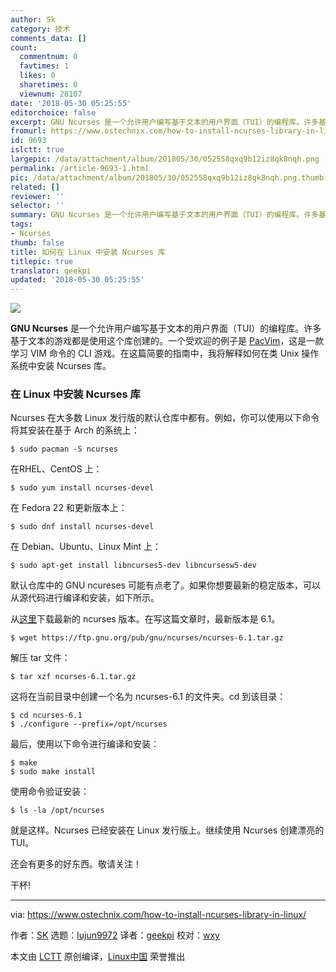 ```yaml
---
author: Sk
category: 技术
comments_data: []
count:
  commentnum: 0
  favtimes: 1
  likes: 0
  sharetimes: 0
  viewnum: 28107
date: '2018-05-30 05:25:55'
editorchoice: false
excerpt: GNU Ncurses 是一个允许用户编写基于文本的用户界面（TUI）的编程库。许多基于文本的游戏都是使用这个库创建的。
fromurl: https://www.ostechnix.com/how-to-install-ncurses-library-in-linux/
id: 9693
islctt: true
largepic: /data/attachment/album/201805/30/052558qxq9b12iz8qk8nqh.png
permalink: /article-9693-1.html
pic: /data/attachment/album/201805/30/052558qxq9b12iz8qk8nqh.png.thumb.jpg
related: []
reviewer: ''
selector: ''
summary: GNU Ncurses 是一个允许用户编写基于文本的用户界面（TUI）的编程库。许多基于文本的游戏都是使用这个库创建的。
tags:
- Ncurses
thumb: false
title: 如何在 Linux 中安装 Ncurses 库
titlepic: true
translator: geekpi
updated: '2018-05-30 05:25:55'
---
```


![](/data/attachment/album/201805/30/052558qxq9b12iz8qk8nqh.png)


**GNU Ncurses** 是一个允许用户编写基于文本的用户界面（TUI）的编程库。许多基于文本的游戏都是使用这个库创建的。一个受欢迎的例子是 [PacVim](https://www.ostechnix.com/pacvim-a-cli-game-to-learn-vim-commands/)，这是一款学习 VIM 命令的 CLI 游戏。在这篇简要的指南中，我将解释如何在类 Unix 操作系统中安装 Ncurses 库。


### 在 Linux 中安装 Ncurses 库


Ncurses 在大多数 Linux 发行版的默认仓库中都有。例如，你可以使用以下命令将其安装在基于 Arch 的系统上：



```
$ sudo pacman -S ncurses

```

在RHEL、CentOS 上：



```
$ sudo yum install ncurses-devel

```

在 Fedora 22 和更新版本上：



```
$ sudo dnf install ncurses-devel

```

在 Debian、Ubuntu、Linux Mint 上：



```
$ sudo apt-get install libncurses5-dev libncursesw5-dev

```

默认仓库中的 GNU ncureses 可能有点老了。如果你想要最新的稳定版本，可以从源代码进行编译和安装，如下所示。


从[这里](https://ftp.gnu.org/pub/gnu/ncurses/)下载最新的 ncurses 版本。在写这篇文章时，最新版本是 6.1。



```
$ wget https://ftp.gnu.org/pub/gnu/ncurses/ncurses-6.1.tar.gz

```

解压 tar 文件：



```
$ tar xzf ncurses-6.1.tar.gz

```

这将在当前目录中创建一个名为 ncurses-6.1 的文件夹。cd 到该目录：



```
$ cd ncurses-6.1
$ ./configure --prefix=/opt/ncurses

```

最后，使用以下命令进行编译和安装：



```
$ make
$ sudo make install

```

使用命令验证安装：



```
$ ls -la /opt/ncurses

```

就是这样。Ncurses 已经安装在 Linux 发行版上。继续使用 Ncurses 创建漂亮的 TUI。


还会有更多的好东西。敬请关注！


干杯!




---


via: <https://www.ostechnix.com/how-to-install-ncurses-library-in-linux/>


作者：[SK](https://www.ostechnix.com/author/sk/) 选题：[lujun9972](https://github.com/lujun9972) 译者：[geekpi](https://github.com/geekpi) 校对：[wxy](https://github.com/wxy)


本文由 [LCTT](https://github.com/LCTT/TranslateProject) 原创编译，[Linux中国](https://linux.cn/) 荣誉推出